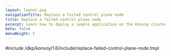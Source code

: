 ```yaml
---
layout: layout.pug
navigationTitle: Replace a failed control plane node
title: Replace a failed control plane node
excerpt: Learn how to deploy a sample application on the Konvoy cluster
beta: false
menuWeight: 5
---
```


<!-- markdownlint-disable MD004 MD007 MD025 MD030 MD018-->

#include /dkp/konvoy/1.6/include/replace-failed-control-plane-node.tmpl

